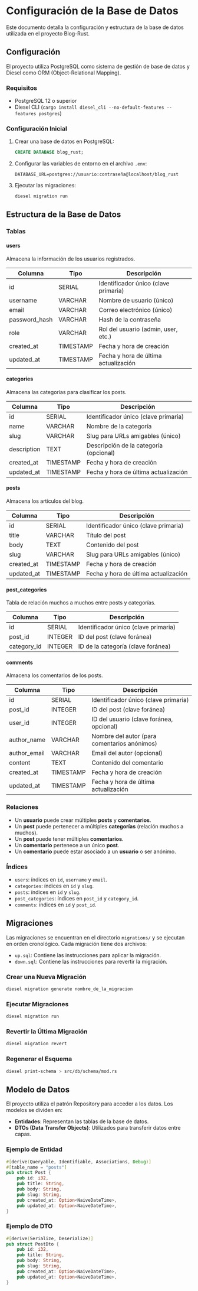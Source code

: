 # Configuración de la Base de Datos

Este documento detalla la configuración y estructura de la base de datos utilizada en el proyecto Blog-Rust.

## Configuración

El proyecto utiliza PostgreSQL como sistema de gestión de base de datos y Diesel como ORM (Object-Relational Mapping).

### Requisitos

- PostgreSQL 12 o superior
- Diesel CLI (`cargo install diesel_cli --no-default-features --features postgres`)

### Configuración Inicial

1. Crear una base de datos en PostgreSQL:
   ```sql
   CREATE DATABASE blog_rust;
   ```

2. Configurar las variables de entorno en el archivo `.env`:
   ```
   DATABASE_URL=postgres://usuario:contraseña@localhost/blog_rust
   ```

3. Ejecutar las migraciones:
   ```bash
   diesel migration run
   ```

## Estructura de la Base de Datos

### Tablas

#### users

Almacena la información de los usuarios registrados.

| Columna      | Tipo          | Descripción                                |
|--------------|---------------|--------------------------------------------|
| id           | SERIAL        | Identificador único (clave primaria)       |
| username     | VARCHAR       | Nombre de usuario (único)                  |
| email        | VARCHAR       | Correo electrónico (único)                 |
| password_hash| VARCHAR       | Hash de la contraseña                      |
| role         | VARCHAR       | Rol del usuario (admin, user, etc.)        |
| created_at   | TIMESTAMP     | Fecha y hora de creación                   |
| updated_at   | TIMESTAMP     | Fecha y hora de última actualización       |

#### categories

Almacena las categorías para clasificar los posts.

| Columna      | Tipo          | Descripción                                |
|--------------|---------------|--------------------------------------------|
| id           | SERIAL        | Identificador único (clave primaria)       |
| name         | VARCHAR       | Nombre de la categoría                     |
| slug         | VARCHAR       | Slug para URLs amigables (único)           |
| description  | TEXT          | Descripción de la categoría (opcional)     |
| created_at   | TIMESTAMP     | Fecha y hora de creación                   |
| updated_at   | TIMESTAMP     | Fecha y hora de última actualización       |

#### posts

Almacena los artículos del blog.

| Columna      | Tipo          | Descripción                                |
|--------------|---------------|--------------------------------------------|
| id           | SERIAL        | Identificador único (clave primaria)       |
| title        | VARCHAR       | Título del post                            |
| body         | TEXT          | Contenido del post                         |
| slug         | VARCHAR       | Slug para URLs amigables (único)           |
| created_at   | TIMESTAMP     | Fecha y hora de creación                   |
| updated_at   | TIMESTAMP     | Fecha y hora de última actualización       |

#### post_categories

Tabla de relación muchos a muchos entre posts y categorías.

| Columna      | Tipo          | Descripción                                |
|--------------|---------------|--------------------------------------------|
| id           | SERIAL        | Identificador único (clave primaria)       |
| post_id      | INTEGER       | ID del post (clave foránea)                |
| category_id  | INTEGER       | ID de la categoría (clave foránea)         |

#### comments

Almacena los comentarios de los posts.

| Columna      | Tipo          | Descripción                                |
|--------------|---------------|--------------------------------------------|
| id           | SERIAL        | Identificador único (clave primaria)       |
| post_id      | INTEGER       | ID del post (clave foránea)                |
| user_id      | INTEGER       | ID del usuario (clave foránea, opcional)   |
| author_name  | VARCHAR       | Nombre del autor (para comentarios anónimos)|
| author_email | VARCHAR       | Email del autor (opcional)                 |
| content      | TEXT          | Contenido del comentario                   |
| created_at   | TIMESTAMP     | Fecha y hora de creación                   |
| updated_at   | TIMESTAMP     | Fecha y hora de última actualización       |

### Relaciones

- Un **usuario** puede crear múltiples **posts** y **comentarios**.
- Un **post** puede pertenecer a múltiples **categorías** (relación muchos a muchos).
- Un **post** puede tener múltiples **comentarios**.
- Un **comentario** pertenece a un único **post**.
- Un **comentario** puede estar asociado a un **usuario** o ser anónimo.

### Índices

- `users`: índices en `id`, `username` y `email`.
- `categories`: índices en `id` y `slug`.
- `posts`: índices en `id` y `slug`.
- `post_categories`: índices en `post_id` y `category_id`.
- `comments`: índices en `id` y `post_id`.

## Migraciones

Las migraciones se encuentran en el directorio `migrations/` y se ejecutan en orden cronológico. Cada migración tiene dos archivos:

- `up.sql`: Contiene las instrucciones para aplicar la migración.
- `down.sql`: Contiene las instrucciones para revertir la migración.

### Crear una Nueva Migración

```bash
diesel migration generate nombre_de_la_migracion
```

### Ejecutar Migraciones

```bash
diesel migration run
```

### Revertir la Última Migración

```bash
diesel migration revert
```

### Regenerar el Esquema

```bash
diesel print-schema > src/db/schema/mod.rs
```

## Modelo de Datos

El proyecto utiliza el patrón Repository para acceder a los datos. Los modelos se dividen en:

- **Entidades**: Representan las tablas de la base de datos.
- **DTOs (Data Transfer Objects)**: Utilizados para transferir datos entre capas.

### Ejemplo de Entidad

```rust
#[derive(Queryable, Identifiable, Associations, Debug)]
#[table_name = "posts"]
pub struct Post {
    pub id: i32,
    pub title: String,
    pub body: String,
    pub slug: String,
    pub created_at: Option<NaiveDateTime>,
    pub updated_at: Option<NaiveDateTime>,
}
```

### Ejemplo de DTO

```rust
#[derive(Serialize, Deserialize)]
pub struct PostDto {
    pub id: i32,
    pub title: String,
    pub body: String,
    pub slug: String,
    pub created_at: Option<NaiveDateTime>,
    pub updated_at: Option<NaiveDateTime>,
}
```
